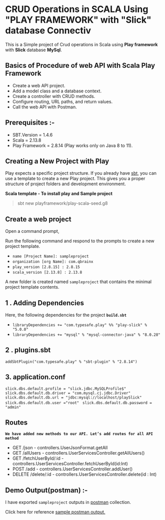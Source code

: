 # CRUD Operations in SCALA Using "PLAY FRAMEWORK" with "Slick" database Connectiv

This is a Simple project of Crud operations in Scala using **Play framework** with **Slick** database **MySql**.

## Basics of  Procedure of web API with Scala Play Framework

-   Create a web API project.
-   Add a model class and a database context.
-   Create a controller with CRUD methods.
-   Configure routing, URL paths, and return values.
-   Call the web API with Postman.

## Prerequisites :-

* SBT.Version = 1.4.6
* Scala = 2.13.8
* Play Framework = 2.8.14 (Play works only on Java 8 to 11).

## Creating a New Project with Play

Play expects a specific project structure. If you already have [sbt](https://www.scala-sbt.org/1.x/docs/Setup.html), you can use a template to create a new Play project. This gives you a proper structure of project folders and development environment.

**Scala template - To install play and Sample project**
>  sbt new playframework/play-scala-seed.g8

## Create a web project

Open a command prompt,

Run the following command and respond to the prompts to create a new project template.

 - `name [Project Name]: sampleproject`
 - `organization [org Name]: com.qbrainx`
 - `play_version [2.8.15] : 2.8.15`
 - `scala_version [2.13.8] : 2.13.8`

A new folder is created named `sampleproject` that contains the minimal project template contents.

## 1 . Adding Dependencies

Here, the following dependencies for the project **`build.sbt`**

- `libraryDependencies += "com.typesafe.play" %% "play-slick" % "5.0.0"`
- `libraryDependencies += "mysql" % "mysql-connector-java" % "8.0.28"`

## 2 . plugins.sbt

`addSbtPlugin("com.typesafe.play" % "sbt-plugin" % "2.8.14")`

## 3. application.conf

`slick.dbs.default.profile = "slick.jdbc.MySQLProfile$"`  
`slick.dbs.default.db.driver = "com.mysql.cj.jdbc.Driver"`  
`slick.dbs.default.db.url = "jdbc:mysql://localhost/playSlick"`
`slick.dbs.default.db.user ="root" `
`slick.dbs.default.db.password = "admin"`

## Routes

**`We have added new methods to our API. Let’s add routes for all API method`**
- GET /json  -  controllers.UserJsonFormat.getAll
- GET /allUsers   -  controllers.UserServicesController.getAllUsers()
- GET /fetchUserById/:id - controllers.UserServicesController.fetchUserById(id:Int)
- POST /add   - controllers.UserServicesController.addUser()
- DELETE /delete/:id  -  controllers.UserServicesController.delete(id :
  Int)

## Demo Output(postman) :-

I have exported `sampleproject` outputs in [postman](https://www.postman.com/) collection.

Click here for reference [sample postman output.](postman/PlaySlick%20copy.postman_collection.json)
